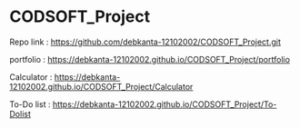 # CODSOFT_Project
Repo link : https://github.com/debkanta-12102002/CODSOFT_Project.git

portfolio : https://debkanta-12102002.github.io/CODSOFT_Project/portfolio

Calculator : https://debkanta-12102002.github.io/CODSOFT_Project/Calculator

To-Do list : https://debkanta-12102002.github.io/CODSOFT_Project/To-Dolist
